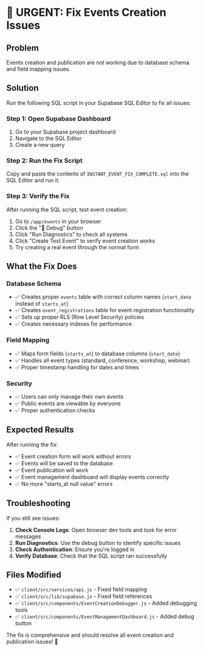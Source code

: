 # 🚨 URGENT: Fix Events Creation Issues

## Problem
Events creation and publication are not working due to database schema and field mapping issues.

## Solution
Run the following SQL script in your Supabase SQL Editor to fix all issues:

### Step 1: Open Supabase Dashboard
1. Go to your Supabase project dashboard
2. Navigate to the SQL Editor
3. Create a new query

### Step 2: Run the Fix Script
Copy and paste the contents of `INSTANT_EVENT_FIX_COMPLETE.sql` into the SQL Editor and run it.

### Step 3: Verify the Fix
After running the SQL script, test event creation:

1. Go to `/app/events` in your browser
2. Click the "🐛 Debug" button
3. Click "Run Diagnostics" to check all systems
4. Click "Create Test Event" to verify event creation works
5. Try creating a real event through the normal form

## What the Fix Does

### Database Schema
- ✅ Creates proper `events` table with correct column names (`start_date` instead of `starts_at`)
- ✅ Creates `event_registrations` table for event registration functionality
- ✅ Sets up proper RLS (Row Level Security) policies
- ✅ Creates necessary indexes for performance

### Field Mapping
- ✅ Maps form fields (`starts_at`) to database columns (`start_date`)
- ✅ Handles all event types (standard, conference, workshop, webinar)
- ✅ Proper timestamp handling for dates and times

### Security
- ✅ Users can only manage their own events
- ✅ Public events are viewable by everyone
- ✅ Proper authentication checks

## Expected Results

After running the fix:
- ✅ Event creation form will work without errors
- ✅ Events will be saved to the database
- ✅ Event publication will work
- ✅ Event management dashboard will display events correctly
- ✅ No more "starts_at null value" errors

## Troubleshooting

If you still see issues:

1. **Check Console Logs**: Open browser dev tools and look for error messages
2. **Run Diagnostics**: Use the debug button to identify specific issues
3. **Check Authentication**: Ensure you're logged in
4. **Verify Database**: Check that the SQL script ran successfully

## Files Modified

- ✅ `client/src/services/api.js` - Fixed field mapping
- ✅ `client/src/lib/supabase.js` - Fixed field references
- ✅ `client/src/components/EventCreationDebugger.js` - Added debugging tools
- ✅ `client/src/components/EventManagementDashboard.js` - Added debug button

The fix is comprehensive and should resolve all event creation and publication issues! 🎉

